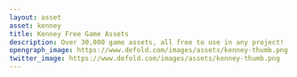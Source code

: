 ```yaml
---
layout: asset
asset: kenney
title: Kenney Free Game Assets
description: Over 30,000 game assets, all free to use in any project!
opengraph_image: https://www.defold.com/images/assets/kenney-thumb.png
twitter_image: https://www.defold.com/images/assets/kenney-thumb.png
---
```

